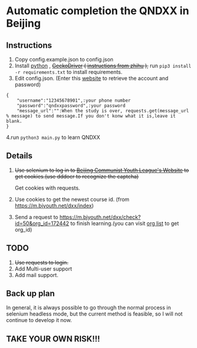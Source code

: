 # Automatic completion the QNDXX in Beijing

## Instructions

1. Copy config.example.json to config.json
2. Install [python](https://www.python.org/) , ~~[GeckoDriver](https://github.com/mozilla/geckodriver/releases) ( [instructions from zhihu](https://zhuanlan.zhihu.com/p/33746273) ),~~  run ``pip3 install -r requirements.txt`` to install requirements.
3. Edit config.json. (Enter this [website](https://m.bjyouth.net/site/login) to retrieve the account and password)
```
{
    "username":"12345678901",:your phone number
    "password":"qndxxpassword",:your password
    "message_url":"":When the study is over, requests.get(message_url % message) to send message.If you don't konw what it is,leave it blank. 
}
```
4.run  ``python3 main.py`` to learn QNDXX

## Details

1. ~~Use selenium to log in to [Beijing Communist Youth League's Website](https://m.bjyouth.net/site/login) to get cookies.(use dddocr to recognize the captcha)~~
   
   Get cookies with requests.

2. Use cookies to get the newest course id. (from https://m.bjyouth.net/dxx/index)
3. Send a request to https://m.bjyouth.net/dxx/check?id=50&org_id=172442 to finish learning.(you can visit [org list](https://m.bjyouth.net/org/list) to get org_id)


## TODO

1. ~~Use requests to login.~~
2. Add Multi-user support
3. Add mail support.

## Back up plan

In general, it is always possible to go through the normal process in selenium headless mode, but the current method is feasible, so I will not continue to develop it now.

## TAKE YOUR OWN RISK!!!
